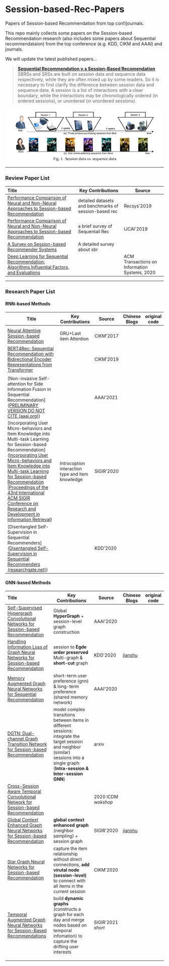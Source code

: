 # Session-based-Rec-Papers
Papers of Session-based Recommendation from top conf/journals.

 This repo mainly collects some papers on the Session-based Recommendation research (also includes some papers about Sequential recommendataion) from the top conference (e.g. KDD, CIKM and AAAI) and journals.

 We will update the latest published papers... 


> [**Sequential Recommendation v.s Session-Based Recomendation**](https://arxiv.org/abs/1902.04864)
SBRSs and SRSs are built on session data and sequence data respectively, while they are often
mixed up by some readers. So it is necessary to first clarify the difference between session data and sequence data. A session is a list of interactions with a clear boundary, while the interactions may be chronologically ordered (in ordered sessions), or unordered (in unordered sessions).

![avatar](./survey/survey.png)

-----


  ### Review Paper List
|  Title  |   Key Contributions    |  Source  |
| :----  |   ----  | ----  |
| [Performance Comparison of Neural and Non-Neural Approaches to Session-based Recommendation](http://citeseerx.ist.psu.edu/viewdoc/download?doi=10.1.1.473.9437&rep=rep1&type=pdf) | detailed datasets and benchmarks of session-based rec | Recsys'2019 |
| [Performance Comparison of Neural and Non-Neural Approaches to Session-based Recommendation](/survey/Sequential%20Recommender%20Systems-%20Challenges,%20Progress%20and%20Prospects.pdf)| a brief survey of Sequentail Rec| IJCAI'2019 |
|[A Survey on Session-based Recommender Systems](https://arxiv.org/abs/1902.04864)| A detailed survey about sbr | | 
|[Deep Learning for Sequential Recommendation: Algorithms,Influential Factors, and Evaluations](./survey/surveypdf.pdf)| | ACM Transactions on Information Systems, 2020| 
-----

### Research Paper List



#### RNN-based Methods

| Title                                                        | Key Contributions                                | Source     | Chinese Blogs | original code |
| ------------------------------------------------------------ | ------------------------------------------------ | ---------- | ------------- | ------------- |
|                                                              |                                                  |            |               |               |
| [Neural Attentive Session-based Recommendation](https://arxiv.org/pdf/1711.04725.pdf) | GRU+Last item Attention                          | CIKM'2017  |               |               |
| [BERT4Rec: Sequential Recommendation with Bidirectional Encoder Representations from Transformer](https://arxiv.org/pdf/1904.06690.pdf) |                                                  | CIKM'2019  |               |               |
|                                                              |                                                  |            |               |               |
| [Non-invasive Self-attention for Side Information Fusion in Sequential Recommendation]([PRELIMINARY VERSION DO NOT CITE (aaai.org)](https://www.aaai.org/AAAI21Papers/AAAI-5262.LiuC.pdf)) |                                                  | AAAI'2021  |               |               |
| [Incorporating User Micro-behaviors and Item Knowledge into Multi-task Learning for Session-based Recommendation]([Incorporating User Micro-behaviors and Item Knowledge into Multi-task Learning for Session-based Recommendation \|Proceedings of the 43rd International ACM SIGIR Conference on Research and Development in Information Retrieval](https://dl.acm.org/doi/abs/10.1145/3397271.3401098)) | Introcoption interaction type and item knowledge | SIGIR'2020 |               |               |
| [Disentangled Self-Supervision in Sequential Recommenders]([Disentangled Self-Supervision in Sequential Recommenders (researchgate.net)](https://www.researchgate.net/profile/Xin-Wang-532/publication/343785856_Disentangled_Self-Supervision_in_Sequential_Recommenders/links/5f4f9dd392851c250b893dbd/Disentangled-Self-Supervision-in-Sequential-Recommenders.pdf)) |                                                  | KDD'2020   |               |               |





#### GNN-based Methods

|  Title     |   Key Contributions    |  Source  | Chinese Blogs| original code |
|  :----  |  ----  | ----  | ---- | ---- |
| [Self-Supervised Hypergraph Convolutional Networks for Session-based Recommendation](https://arxiv.org/pdf/2012.06852.pdf)|  Global **HyperGraph**  + session-level graph construction | AAAI'2020| ||
|[Handling Information Loss of Graph Neural Networks for Session-based Recommendation](http://www.cse.ust.hk/~raywong/paper/kdd20-informationLoss-GNN.pdf)| session to **Egde order preserved** Multi-graph & **short-cut** graph | KDD'2020| [jianshu](https://www.jianshu.com/p/674fbc3f548a) ||
|[Memory Augmented Graph Neural Networks for Sequential Recommendation](https://ojs.aaai.org/index.php/AAAI/article/download/5945/5801)| short-term user preference (gnn) & long-term preference (shared memory network)    |AAAI'2020| ||
|[DGTN: Dual-channel Graph Transition Network for Session-based Recommendation](https://arxiv.org/pdf/2009.10002.pdf) | model complex transitions between items in different sessions: integrate the target session and  neighbor (similar) sessions into a single graph: (**Intra-session  & Inter-session GNN**) | arxiv |||
|[Cross-Session Aware Temporal Convolutional Network for Session-based Recommendation](GNN-based/Cross-Session%20Aware%20Temporal%20Convolutional%20Network%20for%20Session-based%20Recommendation.pdf)| | 2020 ICDM *wokshop* | ||
|[Global Context Enhanced Graph Neural Networks for Session-based Recommendation](https://arxiv.org/pdf/2106.05081.pdf)| **global context enhanced graph** (neighbor sampling) + session graph | SIGIR'2020| [jianshu](https://www.jianshu.com/p/f843ac348a37) ||
|[Star Graph Neural Networks for Session-based Recommendation](GNN-based/StarGNN.pdf)| capture the item relationship without direct connections, **add virutal node (session-level)** to connect with all items in the current session  |CIKM'2020|||
| [Temporal Augmented Graph Neural Networks for Session-Based Recommendations](https://www4.comp.polyu.edu.hk/~xiaohuang/docs/Huachi_sigir2021.pdf)| build **dynamic graphs** (constructs a graph for each day and merge nodes based on temporal infomation) to capture the drifting user interests| SIGIR'2021 *short*|||
| | | |||
| | | |||
| | | |||
